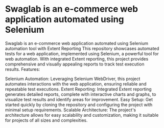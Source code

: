 # Swaglab is an e-commerce web application automated using Selenium 
Swaglab is an e-commerce web application automated using Selenium automation tool with Extent Reporting This repository showcases automated tests for a web application, implemented using Selenium, a powerful tool for web automation. With integrated Extent reporting, this project provides comprehensive and visually appealing reports to track test execution results. Features:

Selenium Automation: Leveraging Selenium WebDriver, this project automates interactions with the web application, ensuring reliable and repeatable test executions.
Extent Reporting: Integrated Extent reporting generates detailed reports, complete with interactive charts and graphs, to visualize test results and identify areas for improvement.
Easy Setup: Get started quickly by cloning the repository and configuring the project with minimal setup requirements.
Scalable Architecture: The project's architecture allows for easy scalability and customization, making it suitable for projects of all sizes and complexities.
